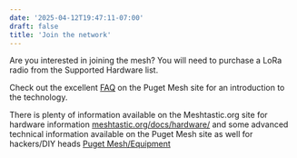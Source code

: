 ```yaml
---
date: '2025-04-12T19:47:11-07:00'
draft: false
title: 'Join the network'
---
```

Are you interested in joining the mesh? You will need to purchase a LoRa radio from the Supported Hardware list.

Check out the excellent [FAQ](https://pugetmesh.org/meshtastic/faq/) on the Puget Mesh site for an introduction to the technology.

There is plenty of information available on the Meshtastic.org site for hardware information [meshtastic.org/docs/hardware/](https://meshtastic.org/docs/hardware/) and some advanced technical information available on the Puget Mesh site as well for hackers/DIY heads [Puget Mesh/Equipment](https://pugetmesh.org/meshtastic/equipment/) 